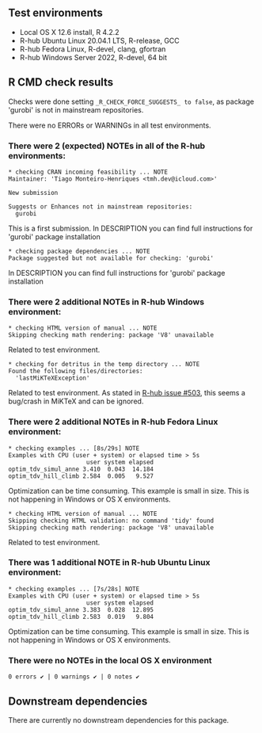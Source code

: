 ## Test environments

* Local OS X 12.6 install, R 4.2.2
* R-hub Ubuntu Linux 20.04.1 LTS, R-release, GCC
* R-hub Fedora Linux, R-devel, clang, gfortran
* R-hub Windows Server 2022, R-devel, 64 bit

## R CMD check results
Checks were done setting `_R_CHECK_FORCE_SUGGESTS_ to false`, as package
'gurobi' is not in mainstream repositories.

There were no ERRORs or WARNINGs in all test environments.

### There were 2 (expected) NOTEs in all of the R-hub environments:

```
* checking CRAN incoming feasibility ... NOTE
Maintainer: 'Tiago Monteiro-Henriques <tmh.dev@icloud.com>'

New submission

Suggests or Enhances not in mainstream repositories:
  gurobi
````

This is a first submission.
In DESCRIPTION you can find full instructions for 'gurobi' package installation

```
* checking package dependencies ... NOTE
Package suggested but not available for checking: 'gurobi'
```
In DESCRIPTION you can find full instructions for 'gurobi' package installation

### There were 2 additional NOTEs in R-hub Windows environment:

```
* checking HTML version of manual ... NOTE
Skipping checking math rendering: package 'V8' unavailable
```
Related to test environment.

```
* checking for detritus in the temp directory ... NOTE
Found the following files/directories:
  'lastMiKTeXException'
```
Related to test environment.
As stated in [R-hub issue #503](https://github.com/r-hub/rhub/issues/503), this
seems a bug/crash in MiKTeX and can be ignored.

### There were 2 additional NOTEs in R-hub Fedora Linux environment:

```
* checking examples ... [8s/29s] NOTE
Examples with CPU (user + system) or elapsed time > 5s
                      user system elapsed
optim_tdv_simul_anne 3.410  0.043  14.184
optim_tdv_hill_climb 2.584  0.005   9.527
```

Optimization can be time consuming. This example is small in size.
This is not happening in Windows or OS X environments.

```
* checking HTML version of manual ... NOTE
Skipping checking HTML validation: no command 'tidy' found
Skipping checking math rendering: package 'V8' unavailable
```

Related to test environment.

### There was 1 additional NOTE in R-hub Ubuntu Linux environment:

```
* checking examples ... [7s/28s] NOTE
Examples with CPU (user + system) or elapsed time > 5s
                      user system elapsed
optim_tdv_simul_anne 3.383  0.028  12.895
optim_tdv_hill_climb 2.583  0.019   9.804
```

Optimization can be time consuming. This example is small in size.
This is not happening in Windows or OS X environments.

### There were no NOTEs in the local OS X environment

```
0 errors ✔ | 0 warnings ✔ | 0 notes ✔
```

## Downstream dependencies
There are currently no downstream dependencies for this package.
